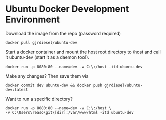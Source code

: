 # Ubuntu Docker Development Environment


Download the image from the repo (password required)
```
docker pull gjrdiesel/ubuntu-dev
```

Start a docker container and mount the host root directory to /host and call it ubuntu-dev (start it as a daemon too!).
```
docker run -p 8080:80 --name=dev -v C:\:/host -itd ubuntu-dev
```

Make any changes? Then save them via
```
docker commit dev ubuntu-dev && docker push gjrdiesel/ubuntu-dev:latest
```

Want to run a specific directory?
```
docker run -p 8080:80 --name=dev -v C:\:/host \ 
-v C:\Users\reaso\git\[dir]:/var/www/html -itd ubuntu-dev
```
